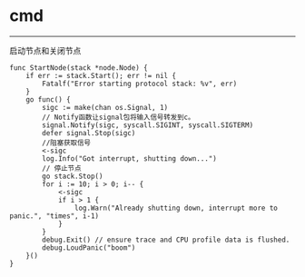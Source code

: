 # cmd #

----------
启动节点和关闭节点
	
	func StartNode(stack *node.Node) {
		if err := stack.Start(); err != nil {
			Fatalf("Error starting protocol stack: %v", err)
		}
		go func() {
			sigc := make(chan os.Signal, 1)
			// Notify函数让signal包将输入信号转发到c。
			signal.Notify(sigc, syscall.SIGINT, syscall.SIGTERM)
			defer signal.Stop(sigc)
			//阻塞获取信号
			<-sigc
			log.Info("Got interrupt, shutting down...")
			// 停止节点
			go stack.Stop()
			for i := 10; i > 0; i-- {
				<-sigc
				if i > 1 {
					log.Warn("Already shutting down, interrupt more to panic.", "times", i-1)
				}
			}
			debug.Exit() // ensure trace and CPU profile data is flushed.
			debug.LoudPanic("boom")
		}()
	}